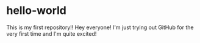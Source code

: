 # hello-world
This is my first repository!!
Hey everyone!
I'm just trying out GitHub for the very first time and I'm quite excited!
